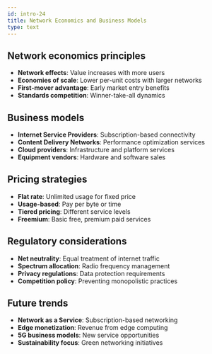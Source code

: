 ```yaml
---
id: intro-24
title: Network Economics and Business Models
type: text
---
```



## Network economics principles

- **Network effects**: Value increases with more users
- **Economies of scale**: Lower per-unit costs with larger networks
- **First-mover advantage**: Early market entry benefits
- **Standards competition**: Winner-take-all dynamics

## Business models

- **Internet Service Providers**: Subscription-based connectivity
- **Content Delivery Networks**: Performance optimization services
- **Cloud providers**: Infrastructure and platform services
- **Equipment vendors**: Hardware and software sales

## Pricing strategies

- **Flat rate**: Unlimited usage for fixed price
- **Usage-based**: Pay per byte or time
- **Tiered pricing**: Different service levels
- **Freemium**: Basic free, premium paid services

## Regulatory considerations

- **Net neutrality**: Equal treatment of internet traffic
- **Spectrum allocation**: Radio frequency management
- **Privacy regulations**: Data protection requirements
- **Competition policy**: Preventing monopolistic practices

## Future trends

- **Network as a Service**: Subscription-based networking
- **Edge monetization**: Revenue from edge computing
- **5G business models**: New service opportunities
- **Sustainability focus**: Green networking initiatives